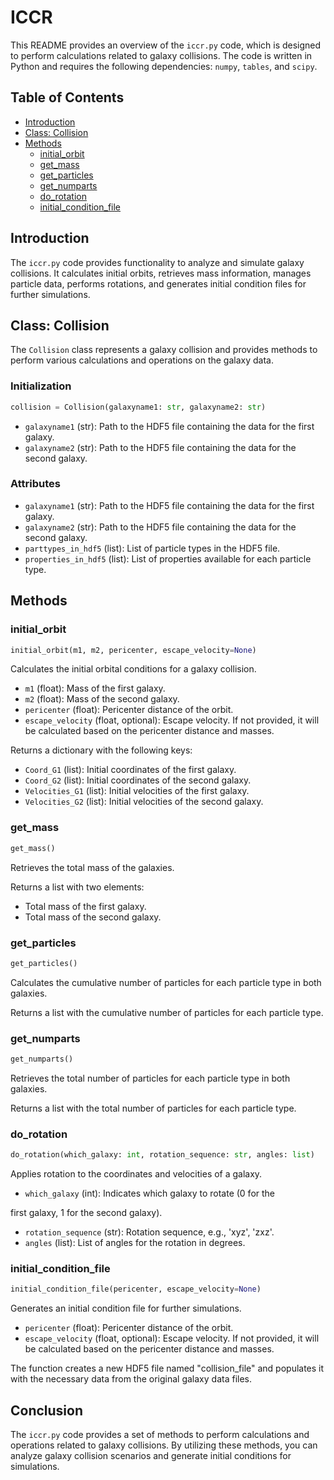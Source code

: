 # ICCR

This README provides an overview of the `iccr.py` code, which is designed to perform calculations related to galaxy collisions. The code is written in Python and requires the following dependencies: `numpy`, `tables`, and `scipy`.

## Table of Contents
- [Introduction](#introduction)
- [Class: Collision](#class-collision)
- [Methods](#methods)
  - [initial_orbit](#initial_orbit)
  - [get_mass](#get_mass)
  - [get_particles](#get_particles)
  - [get_numparts](#get_numparts)
  - [do_rotation](#do_rotation)
  - [initial_condition_file](#initial_condition_file)

## Introduction
The `iccr.py` code provides functionality to analyze and simulate galaxy collisions. It calculates initial orbits, retrieves mass information, manages particle data, performs rotations, and generates initial condition files for further simulations.

## Class: Collision
The `Collision` class represents a galaxy collision and provides methods to perform various calculations and operations on the galaxy data.

### Initialization
```python
collision = Collision(galaxyname1: str, galaxyname2: str)
```
- `galaxyname1` (str): Path to the HDF5 file containing the data for the first galaxy.
- `galaxyname2` (str): Path to the HDF5 file containing the data for the second galaxy.

### Attributes
- `galaxyname1` (str): Path to the HDF5 file containing the data for the first galaxy.
- `galaxyname2` (str): Path to the HDF5 file containing the data for the second galaxy.
- `parttypes_in_hdf5` (list): List of particle types in the HDF5 file.
- `properties_in_hdf5` (list): List of properties available for each particle type.

## Methods

### initial_orbit
```python
initial_orbit(m1, m2, pericenter, escape_velocity=None)
```
Calculates the initial orbital conditions for a galaxy collision.

- `m1` (float): Mass of the first galaxy.
- `m2` (float): Mass of the second galaxy.
- `pericenter` (float): Pericenter distance of the orbit.
- `escape_velocity` (float, optional): Escape velocity. If not provided, it will be calculated based on the pericenter distance and masses.

Returns a dictionary with the following keys:
- `Coord_G1` (list): Initial coordinates of the first galaxy.
- `Coord_G2` (list): Initial coordinates of the second galaxy.
- `Velocities_G1` (list): Initial velocities of the first galaxy.
- `Velocities_G2` (list): Initial velocities of the second galaxy.

### get_mass
```python
get_mass()
```
Retrieves the total mass of the galaxies.

Returns a list with two elements:
- Total mass of the first galaxy.
- Total mass of the second galaxy.

### get_particles
```python
get_particles()
```
Calculates the cumulative number of particles for each particle type in both galaxies.

Returns a list with the cumulative number of particles for each particle type.

### get_numparts
```python
get_numparts()
```
Retrieves the total number of particles for each particle type in both galaxies.

Returns a list with the total number of particles for each particle type.

### do_rotation
```python
do_rotation(which_galaxy: int, rotation_sequence: str, angles: list)
```
Applies rotation to the coordinates and velocities of a galaxy.

- `which_galaxy` (int): Indicates which galaxy to rotate (0 for the

 first galaxy, 1 for the second galaxy).
- `rotation_sequence` (str): Rotation sequence, e.g., 'xyz', 'zxz'.
- `angles` (list): List of angles for the rotation in degrees.

### initial_condition_file
```python
initial_condition_file(pericenter, escape_velocity=None)
```
Generates an initial condition file for further simulations.

- `pericenter` (float): Pericenter distance of the orbit.
- `escape_velocity` (float, optional): Escape velocity. If not provided, it will be calculated based on the pericenter distance and masses.

The function creates a new HDF5 file named "collision_file" and populates it with the necessary data from the original galaxy data files.

## Conclusion
The `iccr.py` code provides a set of methods to perform calculations and operations related to galaxy collisions. By utilizing these methods, you can analyze galaxy collision scenarios and generate initial conditions for simulations.
